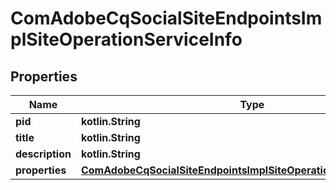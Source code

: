 
# ComAdobeCqSocialSiteEndpointsImplSiteOperationServiceInfo

## Properties
Name | Type | Description | Notes
------------ | ------------- | ------------- | -------------
**pid** | **kotlin.String** |  |  [optional]
**title** | **kotlin.String** |  |  [optional]
**description** | **kotlin.String** |  |  [optional]
**properties** | [**ComAdobeCqSocialSiteEndpointsImplSiteOperationServiceProperties**](ComAdobeCqSocialSiteEndpointsImplSiteOperationServiceProperties.md) |  |  [optional]



